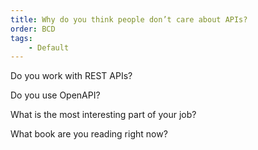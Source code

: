 ```yaml
---
title: Why do you think people don’t care about APIs?
order: BCD
tags:
    - Default
---
```

Do you work with REST APIs?

Do you use OpenAPI?

What is the most interesting part of your job?

What book are you reading right now?
